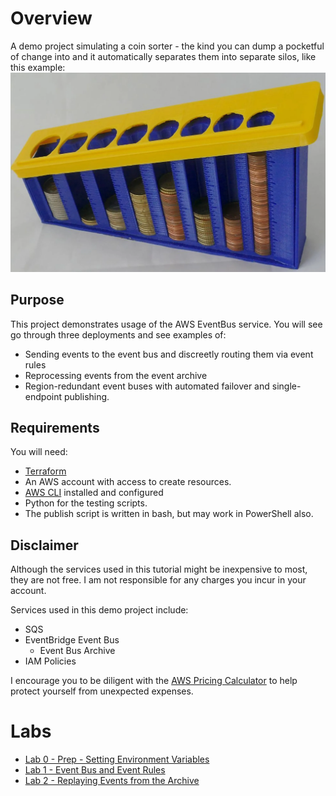 # Overview

A demo project simulating a coin sorter - the kind you can dump a pocketful of change into and it automatically separates them into separate silos, like this example: ![](./coin_sorter_example.png)

## Purpose

This project demonstrates usage of the AWS EventBus service. You will see go through three deployments and see examples of:
- Sending events to the event bus and discreetly routing them via event rules
- Reprocessing events from the event archive
- Region-redundant event buses with automated failover and single-endpoint publishing.


## Requirements

You will need:
- [Terraform](https://developer.hashicorp.com/terraform/tutorials/aws-get-started/install-cli) 
- An AWS account with access to create resources.
- [AWS CLI](https://docs.aws.amazon.com/cli/latest/userguide/cli-chap-getting-started.html) installed and configured
- Python for the testing scripts.
- The publish script is written in bash, but may work in PowerShell also.

## Disclaimer
Although the services used in this tutorial might be inexpensive to most, they are not free. I am not responsible for any charges you incur in your account. 

Services used in this demo project include:
- SQS
- EventBridge Event Bus
    - Event Bus Archive
- IAM Policies

I encourage you to be diligent with the [AWS Pricing Calculator](https://calculator.aws/#/addService) to help protect yourself from unexpected expenses.

# Labs
- [Lab 0 - Prep - Setting Environment Variables](labs/lab_prep.md)
- [Lab 1 - Event Bus and Event Rules](labs/lab_1.md)
- [Lab 2 - Replaying Events from the Archive](labs/lab_2.md)

